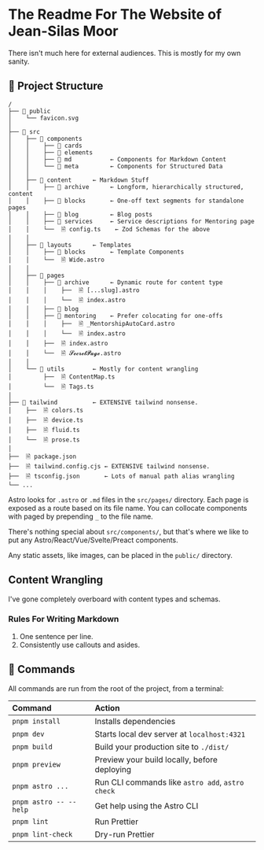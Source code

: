 # The Readme For The Website of Jean-Silas Moor

There isn't much here for external audiences. This is mostly for my own sanity.

## 🚀 Project Structure


```text
/
├── 📁 public
│    └── favicon.svg
│
├── 📁 src
│    ├── 📁 components
│    │    ├── 📁 cards
│    │    ├── 📁 elements
│    │    ├── 📁 md           ← Components for Markdown Content
│    │    └── 📁 meta         ← Components for Structured Data
│    │ 
│    ├── 📁 content      ← Markdown Stuff
│    │    ├── 📁 archive      ← Longform, hierarchically structured, content
│    │    ├── 📁 blocks       ← One-off text segments for standalone pages
│    │    ├── 📁 blog         ← Blog posts
│    │    ├── 📁 services     ← Service descriptions for Mentoring page
│    │    └──  🗎 config.ts    ← Zod Schemas for the above
│    │ 
│    ├── 📁 layouts      ← Templates
│    │    ├── 📁 blocks       ← Template Components
│    │    └──  🗎 Wide.astro
│    │ 
│    ├── 📁 pages         
│    │    ├── 📁 archive      ← Dynamic route for content type
│    │    │    ├──  🗎 [...slug].astro   
│    │    │    └──  🗎 index.astro
│    │    ├── 📁 blog
│    │    ├── 📁 mentoring    ← Prefer colocating for one-offs
│    │    │    ├──  🗎 _MentorshipAutoCard.astro   
│    │    │    └──  🗎 index.astro
│    │    ├──  🗎 index.astro
│    │    └──  🗎 𝓢𝓮𝓬𝓻𝓮𝓽𝓟𝓪𝓰𝓮.astro
│    │ 
│    └── 📁 utils        ← Mostly for content wrangling
│         ├──  🗎 ContentMap.ts
│         └──  🗎 Tags.ts
│
├── 📁 tailwind          ← EXTENSIVE tailwind nonsense.
│    ├──  🗎 colors.ts
│    ├──  🗎 device.ts
│    ├──  🗎 fluid.ts
│    └──  🗎 prose.ts
│
├──  🗎 package.json
├──  🗎 tailwind.config.cjs ← EXTENSIVE tailwind nonsense.
├──  🗎 tsconfig.json       ← Lots of manual path alias wrangling
└── ...
```

Astro looks for `.astro` or `.md` files in the `src/pages/` directory.
Each page is exposed as a route based on its file name.
You can collocate components with paged by prepending `_` to the file name.

There's nothing special about `src/components/`, but that's where we like to put any Astro/React/Vue/Svelte/Preact components.

Any static assets, like images, can be placed in the `public/` directory.

## Content Wrangling

I've gone completely overboard with content types and schemas.

### Rules For Writing Markdown

1. One sentence per line.
2. Consistently use callouts and asides.

## 🧞 Commands

All commands are run from the root of the project, from a terminal:

| Command                | Action                                           |
| :--------------------- | :----------------------------------------------- |
| `pnpm install`         | Installs dependencies                            |
| `pnpm dev`             | Starts local dev server at `localhost:4321`      |
| `pnpm build`           | Build your production site to `./dist/`          |
| `pnpm preview`         | Preview your build locally, before deploying     |
| `pnpm astro ...`       | Run CLI commands like `astro add`, `astro check` |
| `pnpm astro -- --help` | Get help using the Astro CLI                     |
| `pnpm lint`            | Run Prettier                                     |
| `pnpm lint-check`      | Dry-run Prettier                                 |


